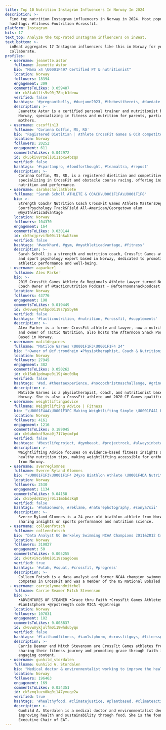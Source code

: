 ```yaml
---
title: Top 10 Nutrition Instagram Influencers In Norway In 2024
description: >-
  Find top nutrition Instagram influencers in Norway in 2024. Most popular
  hashtags: #fitness #nutrition #crossfit.
platform: Instagram
hits: 17
text_top: Analyze the top-rated Instagram influencers on inBeat.
text_bottom: >-
  inBeat aggregates 17 Instagram influencers like this in Norway for you to
  collaborate.
profiles:
  - username: jeanette.astor
    fullname: Jeanette Astor
    bio: "Mama x4 \U0001F497 Certified PT & nutritionist"
    location: Norway
    followers: 18394
    engagement: 309
    commentsToLikes: 0.059487
    id: ck8takllts5s90j78bjb1deuw
    verified: false
    hashtags: '#pregnantbelly, #duejune2023, #thebestthereis, #duedate'
    description: >-
      Jeanette Astor is a certified personal trainer and nutritionist based in
      Norway, specializing in fitness and nutrition for parents, particularly
      mothers.
  - username: cscoffin13
    fullname: 'Corinna Coffin, MS, RD'
    bio: "Registered Dietitian | Athlete CrossFit Games & OCR competitor\U0001F3CB\U0001F3FD‍♀️\U0001F3C3\U0001F3FD‍♀️ @altrarunning Athlete - USA Nutrition Coaching \U0001F447\U0001F3FC"
    location: Norway
    followers: 20252
    engagement: 611
    commentsToLikes: 0.042972
    id: ck55kiv8rzeli0i11pxw4bzqs
    verified: false
    hashtags: '#spartanpro, #foodforthought, #teamaltra, #repost'
    description: >-
      Corinna Coffin, MS, RD, is a registered dietitian and competitive athlete
      specializing in CrossFit and obstacle course racing, offering insights on
      nutrition and performance.
  - username: sarahschollathlete
    fullname: "Sarah Scholl ATHLETE & COACH\U0001F1FA\U0001F1F8"
    bio: >-
      Strength Coach/ Nutrition Coach CrossFit Games Athlete MastersDegree
      SportPsychology Track&Field All-American/Georgetown alum
      @myathleticadvantage
    location: Norway
    followers: 104370
    engagement: 164
    commentsToLikes: 0.030144
    id: ck5hcjprvifb00i11nkwb3cnn
    verified: false
    hashtags: '#workhard, #gym, #myathleticadvantage, #fitness'
    description: >-
      Sarah Scholl is a strength and nutrition coach, CrossFit Games athlete,
      and sport psychology expert based in Norway, dedicated to promoting
      athletic performance and well-being.
  - username: aaparker1
    fullname: Alex Parker
    bio: >-
      2015 Crossfit Games Athlete 6x Regionals Athlete Lawyer turned Nutrition
      Coach Owner of @tacticnutrition Podcast - @afternoonsnackpodcast
    location: Norway
    followers: 43776
    engagement: 198
    commentsToLikes: 0.019449
    id: ck0vweg7wtbpd0i19s7p5by66
    verified: false
    hashtags: '#tacticnutrition, #nutrition, #crossfit, #supplements'
    description: >-
      Alex Parker is a former CrossFit athlete and lawyer, now a nutrition coach
      and owner of Tactic Nutrition, also hosts the Afternoon Snack Podcast.
      Based in Norway.
  - username: matildegarnes
    fullname: "Matilde Garnes \U0001F1F3\U0001F1F4 24"
    bio: "▫️Owner of @cf.trondheim ▪️Physiotheraphist, Coach & Nutritionist \U0001F938\U0001F3FD CrossFit Athlete CF Games 2020 qualifier REEBOK | NOCCO | BAREBELLS | ATA | HOKA"
    location: Norway
    followers: 27945
    engagement: 382
    commentsToLikes: 0.050262
    id: ck15ub1pdmape0i19j4nc0dkq
    verified: false
    hashtags: '#ad, #theataexperience, #noccochristmaschallenge, #grinding'
    description: >-
      Matilde Garnes is a physiotherapist, coach, and nutritionist based in
      Norway. She is also a CrossFit athlete and 2020 CF Games qualifier.
  - username: weightliftingadvice
    fullname: Weightlifting Advice | Fitness
    bio: "\U0001F4AA\U0001F3FC Making Weightlifting Simple \U0001F4A1 Evidence-Based Content \U0001F34A Healthy Nutrition Tips \U0001F4CD Norway"
    location: Norway
    followers: 4161
    engagement: 1216
    commentsToLikes: 0.189045
    id: ck6uhmknf9zna0j717bycmfpd
    verified: false
    hashtags: '#bestlifeproject, #gymbeast, #projectrock, #alwaysinbeta'
    description: >-
      Weightlifting Advice focuses on evidence-based fitness insights and
      healthy nutrition tips, making weightlifting accessible for enthusiasts
      from Norway.
  - username: sverreglomnes
    fullname: Sverre Ryland Glomnes
    bio: "\U0001F1F3\U0001F1F4 24y/o Biathlon Athlete \U0001F4DA Nutrition Sciences"
    location: Norway
    followers: 2530
    engagement: 1134
    commentsToLikes: 0.04158
    id: ck5bydo82oyjr0i11m5bd3kq8
    verified: false
    hashtags: '#hokaoneone, #reklame, #naturephotography, #sonya7sii'
    description: >-
      Sverre Ryland Glomnes is a 24-year-old biathlon athlete from Norway,
      sharing insights on sports performance and nutrition science.
  - username: colleenfotsch
    fullname: colleenfotsch
    bio: "Data Analyst UC Berkeley Swimming NCAA Champions 2011&2012 CrossFit Games Athlete US National Bobsled Team 2020-2021 \U0001F1FA\U0001F1F8 Check Out My Programming ⬇️"
    location: Norway
    followers: 310827
    engagement: 50
    commentsToLikes: 0.005255
    id: ck0tvi9cvbh0i0i19zoag6ouu
    verified: true
    hashtags: '#utah, #squat, #crossfit, #progress'
    description: >-
      Colleen Fotsch is a data analyst and former NCAA champion swimmer, who
      competes in CrossFit and was a member of the US National Bobsled Team.
  - username: carrielynnandmitchel
    fullname: Carrie Beamer Mitch Stevenson
    bio: >-
      •ADVENTURES OF STEAMER •Grace thru Faith •CrossFit Games Athletes •
      #iam1stphorm •@rpstrength code MICA •@gotreign
    location: Norway
    followers: 107031
    engagement: 182
    commentsToLikes: 0.008837
    id: ck0vwmykjulfm0i19whdubyqo
    verified: false
    hashtags: '#faithandfitness, #iam1stphorm, #crossfitguys, #fitnessgirl'
    description: >-
      Carrie Beamer and Mitch Stevenson are CrossFit Games athletes from Norway,
      sharing their fitness journey and promoting grace through faith in their
      engaging content.
  - username: gunhild_stordalen
    fullname: Gunhild A. Stordalen
    bio: "Medical doctor & environmentalist working to improve the health of\U0001F46B&\U0001F30E through better food. Founder & Executive Chair of EAT. Young Global Leader 2015"
    location: Norway
    followers: 196463
    engagement: 169
    commentsToLikes: 0.034351
    id: ck5zmq1uzn0kg0i147yvuqe2w
    verified: true
    hashtags: '#healthyfood, #climatejustice, #plantbased, #climateaction'
    description: >-
      Gunhild A. Stordalen is a medical doctor and environmentalist dedicated to
      improving health and sustainability through food. She is the founder and
      Executive Chair of EAT.
---
```



